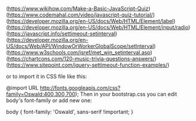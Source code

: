 (https://www.wikihow.com/Make-a-Basic-JavaScript-Quiz)
(https://www.codemahal.com/video/javascript-quiz-tutorial/)
(https://developer.mozilla.org/en-US/docs/Web/HTML/Element/label)
(https://developer.mozilla.org/en-US/docs/Web/HTML/Element/input/radio)
(https://javascript.info/settimeout-setinterval)
(https://developer.mozilla.org/en-US/docs/Web/API/WindowOrWorkerGlobalScope/setInterval)
(https://www.w3schools.com/jsref/met_win_setinterval.asp)
(https://chartcons.com/120-music-trivia-questions-answers/)
(https://www.sitepoint.com/jquery-settimeout-function-examples/)


or to import it in CSS file like this:

@import URL http://fonts.googleapis.com/css?family=Oswald:400,300,700);
Then in your bootstrap.css you can edit body's font-family or add new one:

body {
  font-family: 'Oswald', sans-serif !important;
}
